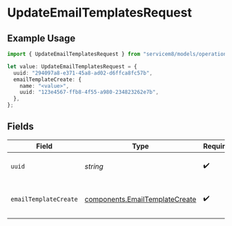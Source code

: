 # UpdateEmailTemplatesRequest

## Example Usage

```typescript
import { UpdateEmailTemplatesRequest } from "servicem8/models/operations";

let value: UpdateEmailTemplatesRequest = {
  uuid: "294097a8-e371-45a8-ad02-d6ffca8fc57b",
  emailTemplateCreate: {
    name: "<value>",
    uuid: "123e4567-ffb8-4f55-a980-234823262e7b",
  },
};
```

## Fields

| Field                                                                            | Type                                                                             | Required                                                                         | Description                                                                      |
| -------------------------------------------------------------------------------- | -------------------------------------------------------------------------------- | -------------------------------------------------------------------------------- | -------------------------------------------------------------------------------- |
| `uuid`                                                                           | *string*                                                                         | :heavy_check_mark:                                                               | UUID of the Email Template                                                       |
| `emailTemplateCreate`                                                            | [components.EmailTemplateCreate](../../models/components/emailtemplatecreate.md) | :heavy_check_mark:                                                               | Email Template fields to update                                                  |